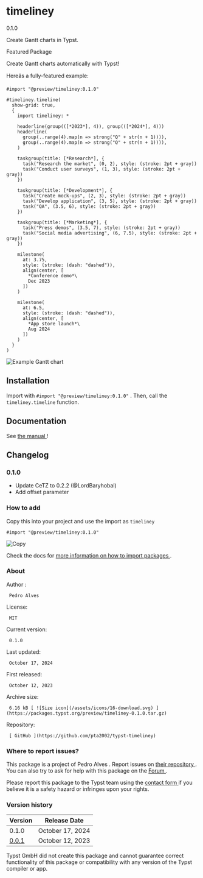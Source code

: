#  timeliney

0.1.0

Create Gantt charts in Typst.

Featured  Package

Create Gantt charts automatically with Typst!

Hereâs a fully-featured example:

    
    
    #import "@preview/timeliney:0.1.0"
    
    #timeliney.timeline(
      show-grid: true,
      {
        import timeliney: *
          
        headerline(group(([*2023*], 4)), group(([*2024*], 4)))
        headerline(
          group(..range(4).map(n => strong("Q" + str(n + 1)))),
          group(..range(4).map(n => strong("Q" + str(n + 1)))),
        )
      
        taskgroup(title: [*Research*], {
          task("Research the market", (0, 2), style: (stroke: 2pt + gray))
          task("Conduct user surveys", (1, 3), style: (stroke: 2pt + gray))
        })
    
        taskgroup(title: [*Development*], {
          task("Create mock-ups", (2, 3), style: (stroke: 2pt + gray))
          task("Develop application", (3, 5), style: (stroke: 2pt + gray))
          task("QA", (3.5, 6), style: (stroke: 2pt + gray))
        })
    
        taskgroup(title: [*Marketing*], {
          task("Press demos", (3.5, 7), style: (stroke: 2pt + gray))
          task("Social media advertising", (6, 7.5), style: (stroke: 2pt + gray))
        })
    
        milestone(
          at: 3.75,
          style: (stroke: (dash: "dashed")),
          align(center, [
            *Conference demo*\
            Dec 2023
          ])
        )
    
        milestone(
          at: 6.5,
          style: (stroke: (dash: "dashed")),
          align(center, [
            *App store launch*\
            Aug 2024
          ])
        )
      }
    )
    

![Example Gantt
chart](https://github.com/typst/packages/raw/main/packages/preview/timeliney/0.1.0/sample.png)

##  Installation

Import with ` #import "@preview/timeliney:0.1.0" ` . Then, call the `
timeliney.timeline ` function.

##  Documentation

See [ the manual
](https://github.com/typst/packages/raw/main/packages/preview/timeliney/0.1.0/manual.pdf)
!

##  Changelog

###  0.1.0

  * Update CeTZ to 0.2.2 (@LordBaryhobal) 
  * Add offset parameter 

###  How to add

Copy this into your project and use the import as  ` timeliney `

    
    
    #import "@preview/timeliney:0.1.0"

![Copy](/assets/icons/16-copy.svg)

Check the docs for  [ more information on how to import packages
](https://typst.app/docs/reference/scripting/#packages) .

###  About

Author  :

     Pedro Alves 
License:

     MIT 
Current version:

     0.1.0 
Last updated:

     October 17, 2024 
First released:

     October 12, 2023 
Archive size:

     6.16 kB [ ![Size icon](/assets/icons/16-download.svg) ](https://packages.typst.org/preview/timeliney-0.1.0.tar.gz)
Repository:

     [ GitHub ](https://github.com/pta2002/typst-timeliney)

###  Where to report issues?

This  package  is a project of  Pedro Alves  .  Report issues on  [ their
repository ](https://github.com/pta2002/typst-timeliney) .  You can also try
to ask for help with this  package  on the  [ Forum ](https://forum.typst.app)
.

Please report this  package  to the Typst team using the  [ contact form
](https://typst.app/contact) if you believe it is a safety hazard or infringes
upon your rights.

###  Version history

Version  |  Release Date   
---|---  
0.1.0  |  October 17, 2024   
[ 0.0.1 ](https://typst.app/universe/package/timeliney/0.0.1/) |  October 12, 2023   
  
Typst GmbH did not create this  package  and cannot guarantee correct
functionality of this  package  or compatibility with any version of the Typst
compiler or app.

